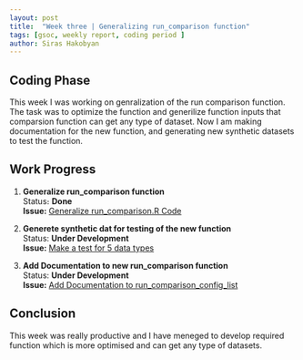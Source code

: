 ```yaml
---
layout: post
title:  "Week three | Generalizing run_comparison function"
tags: [gsoc, weekly report, coding period ]
author: Siras Hakobyan
---
```


## Coding Phase

This week I was working on genralization of the run comparison function. The task was to optimize the function and generilize function inputs that comparsion function can get any type of dataset. 
Now I am making documentation for the new function, and generating new synthetic datasets to test the function.

## Work Progress

1. **Generalize run_comparison function**   
    Status։ **Done**    
    **Issue:** [Generalize run_comparison.R Code](https://github.com/sanderlab/tumorcomparer/issues/6)

2. **Generete synthetic dat for testing of the new function**  
    Status: **Under Development**    
    **Issue:** [Make a test for 5 data types](https://github.com/sanderlab/tumorcomparer/issues/10)

3. **Add Documentation to new run_comparison function**      
    Status: **Under Development**   
    **Issue:** [Add Documentation to run_comparison_config_list](https://github.com/sanderlab/tumorcomparer/issues/9)


## Conclusion  

This week was really productive and I have meneged to develop required function which is more optimised and can get any type of datasets.
